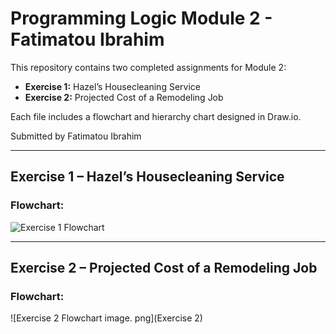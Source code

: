 # Programming Logic Module 2 - Fatimatou Ibrahim

This repository contains two completed assignments for Module 2:

- **Exercise 1:** Hazel’s Housecleaning Service
- **Exercise 2:** Projected Cost of a Remodeling Job

Each file includes a flowchart and hierarchy chart designed in Draw.io.

Submitted by Fatimatou Ibrahim

---

##  Exercise 1 – Hazel’s Housecleaning Service

### Flowchart:
![Exercise 1 Flowchart](Exercise1-fatimatouibrahim.png)

---

## Exercise 2 – Projected Cost of a Remodeling Job

### Flowchart:
![Exercise 2 Flowchart image. png](Exercise 2)
